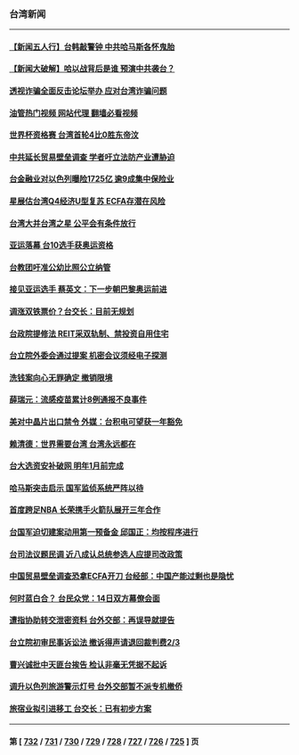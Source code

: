 ### 台湾新闻
---
#### [【新闻五人行】台韩敲警钟 中共哈马斯各怀鬼胎](../../pages/ncid1349361/n14094183.md?10131245) 
#### [【新闻大破解】哈以战背后是谁 预演中共袭台？](../../pages/ncid1349361/n14093979.md?10131245) 
#### [透视诈骗全面反击论坛举办 应对台湾诈骗问题](../../pages/ncid1349361/n14093702.md?10131245) 
#### [油管热门视频 网站代理 翻墙必看视频](http://138.2.39.72:81/youtube.html?epic-marker?10131245)
#### [世界杯资格赛 台湾首轮4比0胜东帝汶](../../pages/ncid1349361/n14094013.md?10131245) 
#### [中共延长贸易壁垒调查 学者吁立法防产业遭胁迫](../../pages/ncid1349361/n14093967.md?10131245) 
#### [台金融业对以色列曝险1725亿 逾9成集中保险业](../../pages/ncid1349361/n14093966.md?10131245) 
#### [星展估台湾Q4经济U型复苏 ECFA存潜在风险](../../pages/ncid1349361/n14093969.md?10131245) 
#### [台湾大并台湾之星 公平会有条件放行](../../pages/ncid1349361/n14093935.md?10131245) 
#### [亚运落幕 台10选手获奥运资格](../../pages/ncid1349361/n14093931.md?10131245) 
#### [台教团吁准公幼比照公立纳管](../../pages/ncid1349361/n14093933.md?10131245) 
#### [接见亚运选手 蔡英文：下一步朝巴黎奥运前进](../../pages/ncid1349361/n14093930.md?10131245) 
#### [调涨双铁票价？台交长：目前无规划](../../pages/ncid1349361/n14093928.md?10131245) 
#### [台政院提修法 REIT采双轨制、禁投资自用住宅](../../pages/ncid1349361/n14093973.md?10131245) 
#### [台立院外委会通过提案 机密会议须经电子探测](../../pages/ncid1349361/n14093971.md?10131245) 
#### [洗钱案向心无罪确定 撤销限境](../../pages/ncid1349361/n14093874.md?10131245) 
#### [薛瑞元：流感疫苗累计8例通报不良事件](../../pages/ncid1349361/n14093872.md?10131245) 
#### [美对中晶片出口禁令 外媒：台积电可望获一年豁免](../../pages/ncid1349361/n14093977.md?10131245) 
#### [赖清德：世界需要台湾 台湾永远都在](../../pages/ncid1349361/n14093870.md?10131245) 
#### [台大选资安补破网 明年1月前完成](../../pages/ncid1349361/n14093868.md?10131245) 
#### [哈马斯突击启示 国军监侦系统严阵以待](../../pages/ncid1349361/n14093866.md?10131245) 
#### [首度跨足NBA 长荣携手火箭队展开三年合作](../../pages/ncid1349361/n14093845.md?10131245) 
#### [台国军迫切建案动用第一预备金 邱国正：均按程序进行](../../pages/ncid1349361/n14093877.md?10131245) 
#### [台司法议题民调 近八成认总统参选人应提司改政策](../../pages/ncid1349361/n14093880.md?10131245) 
#### [中国贸易壁垒调查恐拿ECFA开刀 台经部：中国产能过剩也是隐忧](../../pages/ncid1349361/n14093879.md?10131245) 
#### [何时蓝白合？ 台民众党：14日双方幕僚会面](../../pages/ncid1349361/n14093882.md?10131245) 
#### [遭指协助转交泄密资料 台外交部：再误导就提告](../../pages/ncid1349361/n14093884.md?10131245) 
#### [台立院初审民事诉讼法 撤诉得声请退回裁判费2/3](../../pages/ncid1349361/n14093849.md?10131245) 
#### [曹兴诚批中天匪台挨告 检认非毫无凭据不起诉](../../pages/ncid1349361/n14093851.md?10131245) 
#### [调升以色列旅游警示灯号 台外交部暂不派专机撤侨](../../pages/ncid1349361/n14093835.md?10131245) 
#### [旅宿业拟引进移工 台交长：已有初步方案](../../pages/ncid1349361/n14093825.md?10131245) 

---
#### 第 [ [732](./732.md?10131245) / [731](./731.md?10131245) / [730](./730.md?10131245) / [729](./729.md?10131245) / [728](./728.md?10131245) / [727](./727.md?10131245) / [726](./726.md?10131245) / [725](./725.md?10131245) ] 页
